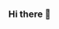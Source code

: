 ### Hi there 👋

<!--
**thoanguyen2907/thoanguyen2907** is a ✨ _special_ ✨ repository because its `README.md` (this file) appears on your GitHub profile.
My Latest Jira Project Clone: http://jiraprojectthoanguyen.surge.sh 

I am comfortable with: 
_ :snowflake: Reactjs, React Saga, React Thunk, HOC,  Ant Design, Formik + Yup , Tailwind, Javascript, OOP
- 🔭 I’m currently working on Cinema Booking Project Clone  
- 🌱 I’m currently learning Typescript 
- 👯 I’m looking to collaborate on front-end projects
- 📫 How to reach me: 
:iphone: 046 564 9603
:mailbox: thoanguyen290795@gmail.com





